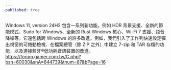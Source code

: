 ```yaml
---
published: true
---
```

Windows 11, version 24H2 包含一系列新功能，例如 HDR 背景支援、全新的節能模式、Sudo for Windows、全新的 Rust Windows 核心、Wi-Fi 7 支援、語音降噪等。它還包括跨 Windows 的許多改進。例如，我們引入了工作列快速設定彈出視窗的可捲動檢視、在檔案總管（除 ZIP 之外）中建立 7-zip 和 TAR 存檔的功能，以及連接藍牙®低功耗音訊裝置的改進。
  https://forum.gamer.com.tw/C.php?bsn=60030&snA=644739&tnum=87&bPage=16